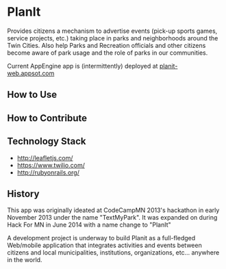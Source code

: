 PlanIt
==========
Provides citizens a mechanism to advertise  events (pick-up sports games, service projects, etc.) taking place in parks and neighborhoods around the Twin Cities.  Also help Parks and Recreation officials and other citizens become aware of park usage and the role of parks in our communities.

Current AppEngine app is (intermittently) deployed at [planit-web.appsot.com](https://planit-web.appspot.com)


How to Use
----------

How to Contribute
-----------------

Technology Stack
----------------
* http://leafletjs.com/
* https://www.twilio.com/
* http://rubyonrails.org/

History
-------
This app was originally ideated at CodeCampMN 2013's hackathon in early November 2013 under the name "TextMyPark".  It was expanded on during Hack For MN in June 2014 with a name change to "PlanIt" 

A development project is underway to build Planit as a full-fledged Web/mobile application that integrates activities and events between citizens and local municipalities, institutions, organizations, etc... anywhere in the world.
